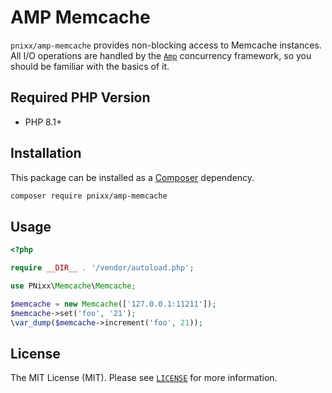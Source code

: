 # AMP Memcache

`pnixx/amp-memcache` provides non-blocking access to Memcache instances. All I/O operations are handled by the [`Amp`](https://github.com/amphp/amp) concurrency framework, so you should be familiar with the basics of it.

## Required PHP Version

- PHP 8.1+

## Installation

This package can be installed as a [Composer](https://getcomposer.org/) dependency.

```bash
composer require pnixx/amp-memcache
```

## Usage

```php
<?php

require __DIR__ . '/vendor/autoload.php';

use PNixx\Memcache\Memcache;

$memcache = new Memcache(['127.0.0.1:11211']);
$memcache->set('foo', '21');
\var_dump($memcache->increment('foo', 21));
```

## License

The MIT License (MIT). Please see [`LICENSE`](./LICENSE) for more information.
